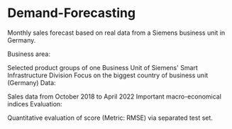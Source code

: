 # Demand-Forecasting

Monthly sales forecast based on real data from a Siemens business unit in Germany.

Business area:

Selected product groups of one Business Unit of Siemens' Smart Infrastructure Division
Focus on the biggest country of business unit (Germany)
Data:

Sales data from October 2018 to April 2022
Important macro-economical indices
Evaluation:

Quantitative evaluation of score (Metric: RMSE) via separated test set.

